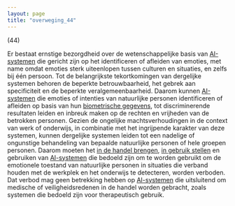 ```yaml
---
layout: page
title: "overweging_44"
---
```


(44)

Er bestaat ernstige bezorgdheid over de wetenschappelijke basis van [AI-systemen](a3.md#^ai-systeem) die gericht zijn op het identificeren of afleiden van emoties, met name omdat emoties sterk uiteenlopen tussen culturen en situaties, en zelfs bij één persoon. Tot de belangrijkste tekortkomingen van dergelijke systemen behoren de beperkte betrouwbaarheid, het gebrek aan specificiteit en de beperkte veralgemeenbaarheid. Daarom kunnen [AI-systemen](a3.md#^ai-systeem) die emoties of intenties van natuurlijke personen identificeren of afleiden op basis van hun [biometrische gegevens](a3.md#^biog), tot discriminerende resultaten leiden en inbreuk maken op de rechten en vrijheden van de betrokken personen. Gezien de ongelijke machtsverhoudingen in de context van werk of onderwijs, in combinatie met het ingrijpende karakter van deze systemen, kunnen dergelijke systemen leiden tot een nadelige of ongunstige behandeling van bepaalde natuurlijke personen of hele groepen personen. Daarom moeten het [in de handel brengen](a3.md#^handel), [in gebruik stellen](a3.md#^gebruik) en gebruiken van [AI-systemen](a3.md#^ai-systeem) die bedoeld zijn om te worden gebruikt om de emotionele toestand van natuurlijke personen in situaties die verband houden met de werkplek en het onderwijs te detecteren, worden verboden. Dat verbod mag geen betrekking hebben op [AI-systemen](a3.md#^ai-systeem) die uitsluitend om medische of veiligheidsredenen in de handel worden gebracht, zoals systemen die bedoeld zijn voor therapeutisch gebruik.